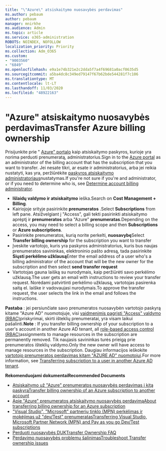 ```yaml
---
title: "\"Azure\" atsiskaitymo nuosavybės perdavimas"
ms.author: pebaum
author: pebaum
manager: mnirkhe
ms.audience: Admin
ms.topic: article
ms.service: o365-administration
ROBOTS: NOINDEX, NOFOLLOW
localization_priority: Priority
ms.collection: Adm_O365
ms.custom:
- "9003560"
- "6849"
ms.openlocfilehash: e9a1e74b321e2c2dda5f7a4f69681a0acf0635d5
ms.sourcegitcommit: a5ba4dc8c349ed79147f67b62bde544281f7c106
ms.translationtype: MT
ms.contentlocale: lt-LT
ms.lasthandoff: 11/03/2020
ms.locfileid: "48922163"
---
```

# <a name="transfer-azure-billing-ownership"></a><span data-ttu-id="08f76-102">"Azure" atsiskaitymo nuosavybės perdavimas</span><span class="sxs-lookup"><span data-stu-id="08f76-102">Transfer Azure billing ownership</span></span>

<span data-ttu-id="08f76-103">Prisijunkite prie " [Azure" portalo](https://portal.azure.com/) kaip atsiskaitymo paskyros, kurioje yra norima perduoti prenumeratą, administratorius.</span><span class="sxs-lookup"><span data-stu-id="08f76-103">Sign in to the [Azure portal](https://portal.azure.com/) as an administrator of the billing account that has the subscription that you want to transfer.</span></span> <span data-ttu-id="08f76-104">Jei nesate tikri, ar esate ir administratorius, arba jei reikia nustatyti, kas yra, peržiūrėkite [paskyros atsiskaitymo administratoriaus](https://docs.microsoft.com/azure/cost-management-billing/understand/subscription-transfer#whoisaa)nustatymas.</span><span class="sxs-lookup"><span data-stu-id="08f76-104">If you're not sure if you're and administrator, or if you need to determine who is, see [Determine account billing administrator](https://docs.microsoft.com/azure/cost-management-billing/understand/subscription-transfer#whoisaa).</span></span>

- <span data-ttu-id="08f76-105">**Išlaidų valdymo ir atsiskaitymo** ieška.</span><span class="sxs-lookup"><span data-stu-id="08f76-105">Search on **Cost Management + Billing**.</span></span>
- <span data-ttu-id="08f76-106">Kairiojoje srityje pasirinkite **prenumeratos** .</span><span class="sxs-lookup"><span data-stu-id="08f76-106">Select **Subscriptions** from left pane.</span></span> <span data-ttu-id="08f76-107">Atsižvelgiant į "Access", gali tekti pasirinkti atsiskaitymo aprėptį ir **prenumeratos** arba "Azure" **prenumeratas**.</span><span class="sxs-lookup"><span data-stu-id="08f76-107">Depending on the access, you may need to select a billing scope and then **Subscriptions** or **Azure subscriptions**.</span></span>
- <span data-ttu-id="08f76-108">Pasirinkite prenumeratos, kurią norite perkelti, **nuosavybę**</span><span class="sxs-lookup"><span data-stu-id="08f76-108">Select **Transfer billing ownership** for the subscription you want to transfer</span></span>
- <span data-ttu-id="08f76-109">Įveskite vartotojo, kuris yra paskyros administratorius, kuris bus naujas prenumeratos savininkas, elektroninio pašto adresą, tada pasirinkite **Siųsti perkėlimo užklausą**</span><span class="sxs-lookup"><span data-stu-id="08f76-109">Enter the email address of a user who's a billing administrator of the account that will be the new owner for the subscription and then select **send transfer request**</span></span>
- <span data-ttu-id="08f76-110">Vartotojas gauna laišką su nurodymais, kaip peržiūrėti savo perkėlimo užklausą.</span><span class="sxs-lookup"><span data-stu-id="08f76-110">The user gets an email with instructions to review your transfer request.</span></span> <span data-ttu-id="08f76-111">Norėdami patvirtinti perkėlimo užklausą, vartotojas pasirenka saitą el. laiške ir vadovaujasi nurodymais.</span><span class="sxs-lookup"><span data-stu-id="08f76-111">To approve the transfer request, the user selects the link in the email and follows the instructions.</span></span>

<span data-ttu-id="08f76-112">**Pastaba** : jei persiunčiate savo prenumeratos nuosavybėn vartotojo paskyrą kitame "Azure AD" nuomotojuje, visi [vaidmenimis pagrįsti "Access" valdymo (RBAC)](https://docs.microsoft.com/azure/role-based-access-control/overview?WT.mc_id=Portal-Microsoft_Azure_Support)priskyrimai, skirti išteklių prenumeratai, yra visam laikui pašalinti.</span><span class="sxs-lookup"><span data-stu-id="08f76-112">**Note** : If you transfer billing ownership of your subscription to a user's account in another Azure AD tenant, all [role-based access control (RBAC)](https://docs.microsoft.com/azure/role-based-access-control/overview?WT.mc_id=Portal-Microsoft_Azure_Support)assignments to manage resources in the subscription are permanently removed.</span></span> <span data-ttu-id="08f76-113">Tik naujasis savininkas turės prieigą prie prenumeratos išteklių valdymo.</span><span class="sxs-lookup"><span data-stu-id="08f76-113">Only the new owner will have access to manage resources in the subscription.</span></span> <span data-ttu-id="08f76-114">Daugiau informacijos ieškokite [vartotojo prenumeratos perdavimas kitam "AZURE AD" nuomotojui](https://docs.microsoft.com/azure/active-directory/managed-identities-azure-resources/known-issues?WT.mc_id=Portal-Microsoft_Azure_Support).</span><span class="sxs-lookup"><span data-stu-id="08f76-114">For more information, see [Transferring subscription to a user in another Azure AD tenant](https://docs.microsoft.com/azure/active-directory/managed-identities-azure-resources/known-issues?WT.mc_id=Portal-Microsoft_Azure_Support).</span></span>

<span data-ttu-id="08f76-115">**Rekomenduojami dokumentai**</span><span class="sxs-lookup"><span data-stu-id="08f76-115">**Recommended Documents**</span></span>

- [<span data-ttu-id="08f76-116">Atsiskaitymo už "Azure" prenumeratos nuosavybės perdavimas į kitą paskyrą</span><span class="sxs-lookup"><span data-stu-id="08f76-116">Transfer billing ownership of an Azure subscription to another account</span></span>](https://docs.microsoft.com/azure/cost-management-billing/manage/billing-subscription-transfer)
- [<span data-ttu-id="08f76-117">Apie "Azure" prenumeratos atsiskaitymo nuosavybės perdavimą</span><span class="sxs-lookup"><span data-stu-id="08f76-117">About transferring billing ownership for an Azure subscription</span></span>](https://docs.microsoft.com//azure/cost-management-billing/understand/subscription-transfer)
- [<span data-ttu-id="08f76-118">"Visual Studio", "Microsoft" partnerių tinklo (MPN) perkėlimas ir mokėjimas už "dev/Test" prenumeratas</span><span class="sxs-lookup"><span data-stu-id="08f76-118">Transferring Visual Studio, Microsoft Partner Network (MPN) and Pay as you go Dev/Test subscriptions</span></span>](https://docs.microsoft.com/azure/billing/billing-subscription-transfer?WT.mc_id=Portal-Microsoft_Azure_Support#transferring-visual-studio-microsoft-partner-network-mpn-and-pay-as-you-go-devtest-subscriptions)
- [<span data-ttu-id="08f76-119">Perduoti nuosavybės DUK</span><span class="sxs-lookup"><span data-stu-id="08f76-119">Transfer Ownership FAQ</span></span>](https://docs.microsoft.com/azure/billing/billing-subscription-transfer?WT.mc_id=Portal-Microsoft_Azure_Support#frequently-asked-questions-faq-for-senders)
- [<span data-ttu-id="08f76-120">Perdavimo nuosavybės problemų šalinimas</span><span class="sxs-lookup"><span data-stu-id="08f76-120">Troubleshoot Transfer ownership issues</span></span>](https://docs.microsoft.com/azure/billing/billing-subscription-transfer?WT.mc_id=Portal-Microsoft_Azure_Support#troubleshooting)
